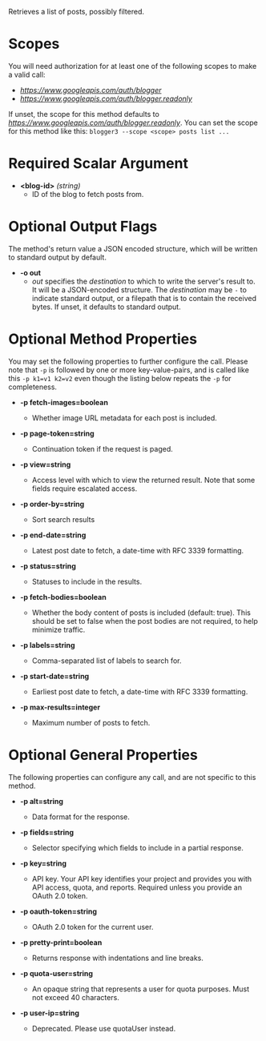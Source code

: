 Retrieves a list of posts, possibly filtered.
# Scopes

You will need authorization for at least one of the following scopes to make a valid call:

* *https://www.googleapis.com/auth/blogger*
* *https://www.googleapis.com/auth/blogger.readonly*

If unset, the scope for this method defaults to *https://www.googleapis.com/auth/blogger.readonly*.
You can set the scope for this method like this: `blogger3 --scope <scope> posts list ...`
# Required Scalar Argument
* **&lt;blog-id&gt;** *(string)*
    - ID of the blog to fetch posts from.

# Optional Output Flags

The method's return value a JSON encoded structure, which will be written to standard output by default.

* **-o out**
    - *out* specifies the *destination* to which to write the server's result to.
      It will be a JSON-encoded structure.
      The *destination* may be `-` to indicate standard output, or a filepath that is to contain the received bytes.
      If unset, it defaults to standard output.
# Optional Method Properties

You may set the following properties to further configure the call. Please note that `-p` is followed by one 
or more key-value-pairs, and is called like this `-p k1=v1 k2=v2` even though the listing below repeats the
`-p` for completeness.

* **-p fetch-images=boolean**
    - Whether image URL metadata for each post is included.

* **-p page-token=string**
    - Continuation token if the request is paged.

* **-p view=string**
    - Access level with which to view the returned result. Note that some fields require escalated access.

* **-p order-by=string**
    - Sort search results

* **-p end-date=string**
    - Latest post date to fetch, a date-time with RFC 3339 formatting.

* **-p status=string**
    - Statuses to include in the results.

* **-p fetch-bodies=boolean**
    - Whether the body content of posts is included (default: true). This should be set to false when the post bodies are not required, to help minimize traffic.

* **-p labels=string**
    - Comma-separated list of labels to search for.

* **-p start-date=string**
    - Earliest post date to fetch, a date-time with RFC 3339 formatting.

* **-p max-results=integer**
    - Maximum number of posts to fetch.

# Optional General Properties

The following properties can configure any call, and are not specific to this method.

* **-p alt=string**
    - Data format for the response.

* **-p fields=string**
    - Selector specifying which fields to include in a partial response.

* **-p key=string**
    - API key. Your API key identifies your project and provides you with API access, quota, and reports. Required unless you provide an OAuth 2.0 token.

* **-p oauth-token=string**
    - OAuth 2.0 token for the current user.

* **-p pretty-print=boolean**
    - Returns response with indentations and line breaks.

* **-p quota-user=string**
    - An opaque string that represents a user for quota purposes. Must not exceed 40 characters.

* **-p user-ip=string**
    - Deprecated. Please use quotaUser instead.
